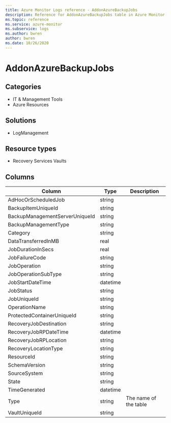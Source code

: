 ```yaml
---
title: Azure Monitor Logs reference - AddonAzureBackupJobs
description: Reference for AddonAzureBackupJobs table in Azure Monitor Logs.
ms.topic: reference
ms.service: azure-monitor
ms.subservice: logs
ms.author: bwren
author: bwren
ms.date: 10/26/2020
---
```


# AddonAzureBackupJobs

 

## Categories

- IT & Management Tools
- Azure Resources
## Solutions

- LogManagement
## Resource types

- Recovery Services Vaults




## Columns

|Column|Type|Description|
|---|---|---|
|AdHocOrScheduledJob|string||
|BackupItemUniqueId|string||
|BackupManagementServerUniqueId|string||
|BackupManagementType|string||
|Category|string||
|DataTransferredInMB|real||
|JobDurationInSecs|real||
|JobFailureCode|string||
|JobOperation|string||
|JobOperationSubType|string||
|JobStartDateTime|datetime||
|JobStatus|string||
|JobUniqueId|string||
|OperationName|string||
|ProtectedContainerUniqueId|string||
|RecoveryJobDestination|string||
|RecoveryJobRPDateTime|datetime||
|RecoveryJobRPLocation|string||
|RecoveryLocationType|string||
|ResourceId|string||
|SchemaVersion|string||
|SourceSystem|string||
|State|string||
|TimeGenerated|datetime||
|Type|string|The name of the table|
|VaultUniqueId|string||
